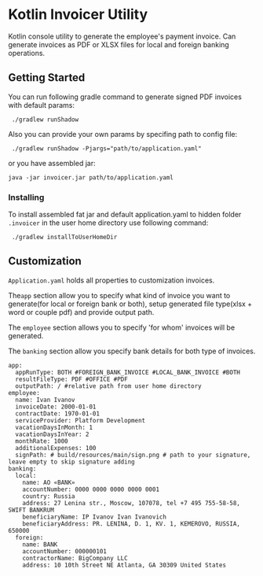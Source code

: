 #  Kotlin Invoicer Utility
Kotlin console utility to generate the employee's payment invoice. 
Can generate invoices as PDF or XLSX files for local and foreign banking operations.  

## Getting Started

You can run following gradle command to generate signed PDF invoices with default params:
```
 ./gradlew runShadow
```
Also you can provide your own params by specifing path to config file:
```
 ./gradlew runShadow -Pjargs="path/to/application.yaml"
```
or you have assembled jar:
```
java -jar invoicer.jar path/to/application.yaml
```
### Installing
To install assembled fat jar and default application.yaml to hidden folder `.invoicer` in the user home directory use following command:
```
 ./gradlew installToUserHomeDir
```

## Customization

`Application.yaml` holds all properties to customization invoices.

The`app` section allow you to specify what kind of invoice you want to generate(for local or foreign bank or both), setup generated file type(xlsx + word or couple pdf) and provide output path. 

The `employee` section allows you to specify 'for whom' invoices will be generated.

The `banking` section allow you specify bank details for both type of invoices.
```
app:
  appRunType: BOTH #FOREIGN_BANK_INVOICE #LOCAL_BANK_INVOICE #BOTH
  resultFileType: PDF #OFFICE #PDF
  outputPath: / #relative path from user home directory
employee:
  name: Ivan Ivanov
  invoiceDate: 2000-01-01
  contractDate: 1970-01-01
  serviceProvider: Platform Development
  vacationDaysInMonth: 1
  vacationDaysInYear: 2
  monthRate: 1000
  additionalExpenses: 100
  signPath: # build/resources/main/sign.png # path to your signature, leave empty to skip signature adding
banking:
  local:
    name: AO «BANK»
    accountNumber: 0000 0000 0000 0000 0001
    country: Russia
    address: 27 Lenina str., Moscow, 107078, tel +7 495 755-58-58, SWIFT BANKRUM
    beneficiaryName: IP Ivanov Ivan Ivanovich
    beneficiaryAddress: PR. LENINA, D. 1, KV. 1, KEMEROVO, RUSSIA, 650000
  foreign:
    name: BANK
    accountNumber: 000000101
    contractorName: BigCompany LLC
    address: 10 10th Street NE Atlanta, GA 30309 United States
```
